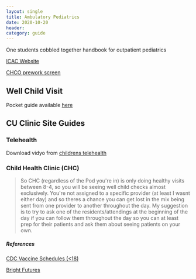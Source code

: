 ```yaml
---
layout: single
title: Ambulatory Pediatrics
date: 2020-10-20
header:
category: guide
---
```


One students cobbled together handbook for outpatient pediatrics

[ICAC Website](https://sites.google.com/view/cu-peds-block-4)

[CHCO prework screen](https://www.google.com/url?q=https%3A%2F%2Fredcap.childrenscolorado.org%2Fsurveys%2F%3Fs%3DMJ8JLF44LK&sa=D&sntz=1&usg=AFQjCNGwzTde93s2bKcbMhUOWEeeD00Q-A)

## Well Child Visit

Pocket guide available [here](/pocket/well-child/)

## CU Clinic Site Guides

### Telehealth

Download vidyo from [childrens telehealth](https://telehealth.childrenscolorado.org)



### Child Health Clinic (CHC)

>So CHC (regardless of the Pod you're in) is only doing healthy visits between 8-4, so you will be seeing well child checks almost exclusively.
>You're not assigned to a specific provider (at least I wasnt either day) and so theres a chance you can get lost in the mix being sent from one provider to another throughout the day.
>My suggestion is to try to ask one of the residents/attendings at the beginning of the day if you can follow them throughout the day so you can at least prep for their patients and ask them about seeing patients on your own. 

##### References

[CDC Vaccine Schedules (<18)](https://www.cdc.gov/vaccines/schedules/hcp/imz/child-adolescent.html)

[Bright Futures](https://drive.google.com/file/d/18bGnYX9h69IOjFLxy5CJjhK8TOnX7Sar/view?usp=sharing)
